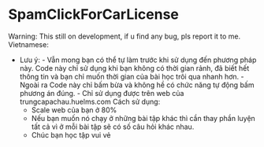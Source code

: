 # SpamClickForCarLicense
Warning: This still on development, if u find any bug, pls report it to me.
Vietnamese:
* Lưu ý: - Vẫn mong bạn có thể tự làm trước khi sử dụng đến phương pháp này. Code này chỉ sử dụng khi bạn không có thời gian rảnh, đã biết hết thông tin và bạn chỉ muốn thời gian của bài học trôi qua nhanh hơn.
         - Ngoài ra Code này chỉ bấm bừa và không hề có chức năng tự động bấm phương án đúng.
         - Chỉ sử dụng được trên web của trungcapachau.huelms.com
  Cách sử dụng:
   - Scale web của bạn ở 80%
   - Nếu bạn muốn nó chạy ở những bài tập khác thì cần thay phần luyện tất cả vì ở mỗi bài tập sẽ có số câu hỏi khác nhau.
   - Chúc bạn học tập vui vẻ
